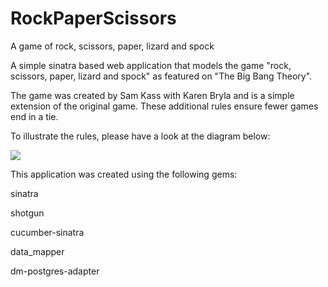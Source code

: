 RockPaperScissors
=================

A game of rock, scissors, paper, lizard and spock

A simple sinatra based web application that models the game "rock, scissors, paper, lizard and spock" as featured on "The Big Bang Theory".

The game was created by Sam Kass with Karen Bryla and is a simple extension of the original game. These additional rules ensure fewer games end in a tie.

To illustrate the rules, please have a look at the diagram below:

![](http://upload.wikimedia.org/wikipedia/commons/f/fe/Rock_Paper_Scissors_Lizard_Spock_en.svg)

This application was created using the following gems:

sinatra

shotgun

cucumber-sinatra

data_mapper

dm-postgres-adapter
